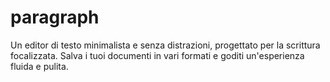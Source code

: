 # paragraph
Un editor di testo minimalista e senza distrazioni, progettato per la scrittura focalizzata. Salva i tuoi documenti in vari formati e goditi un'esperienza fluida e pulita.
